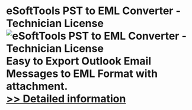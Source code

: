 # eSoftTools PST to EML Converter - Technician License<br />![eSoftTools PST to EML Converter - Technician License](https://mycommerce.akamaized.net/api/pimages/P300878197/BIG/300878197.GIF)<br />Easy to Export Outlook Email Messages to EML Format with attachment.<br />[>> Detailed information](https://secure.shareit.com/shareit/product.html?productid=300878197&affiliateid=200057808)